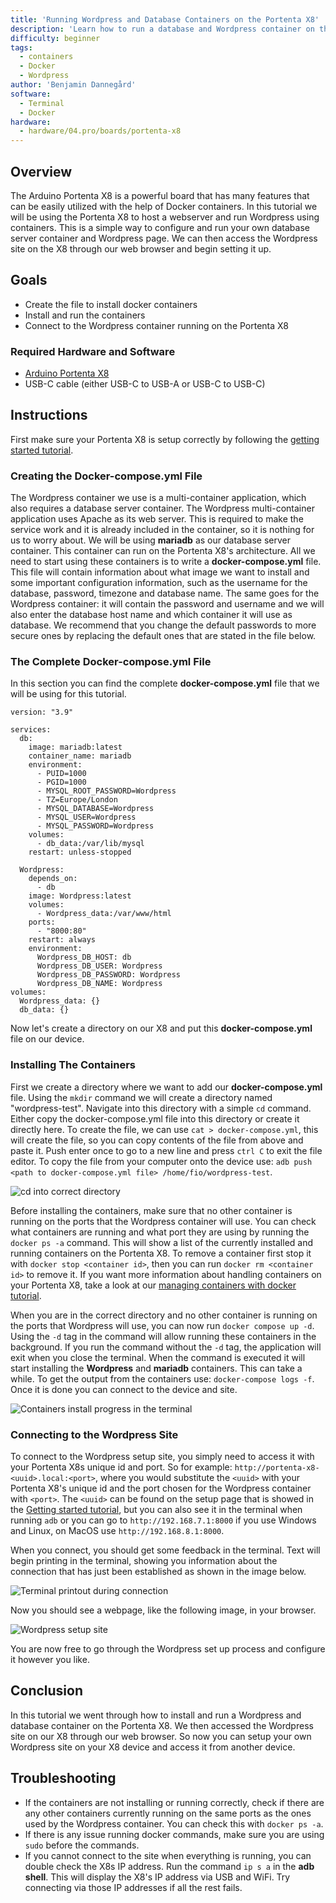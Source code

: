 ```yaml
---
title: 'Running Wordpress and Database Containers on the Portenta X8'
description: 'Learn how to run a database and Wordpress container on the Portenta X8'
difficulty: beginner
tags:
  - containers
  - Docker
  - Wordpress
author: 'Benjamin Dannegård'
software:
  - Terminal
  - Docker
hardware:
  - hardware/04.pro/boards/portenta-x8
---
```


## Overview

The Arduino Portenta X8 is a powerful board that has many features that can be easily utilized with the help of Docker containers. In this tutorial we will be using the Portenta X8 to host a webserver and run Wordpress using containers. This is a simple way to configure and run your own database server container and Wordpress page. We can then access the Wordpress site on the X8 through our web browser and begin setting it up.

## Goals

- Create the file to install docker containers
- Install and run the containers
- Connect to the Wordpress container running on the Portenta X8

### Required Hardware and Software

- [Arduino Portenta X8](https://store.arduino.cc/products/portenta-x8)
- USB-C cable (either USB-C to USB-A or USB-C to USB-C)

## Instructions

First make sure your Portenta X8 is setup correctly by following the [getting started tutorial](https://docs.arduino.cc/tutorials/portenta-x8/out-of-the-box).

### Creating the Docker-compose.yml File

The Wordpress container we use is a multi-container application, which also requires a database server container. The Wordpress multi-container application uses Apache as its web server. This is required to make the service work and it is already included in the container, so it is nothing for us to worry about. We will be using **mariadb** as our database server container. This container can run on the Portenta X8's architecture. All we need to start using these containers is to write a **docker-compose.yml** file. This file will contain information about what image we want to install and some important configuration information, such as the username for the database, password, timezone and database name. The same goes for the Wordpress container: it will contain the password and username and we will also enter the database host name and which container it will use as database. We recommend that you change the default passwords to more secure ones by replacing the default ones that are stated in the file below.


### The Complete Docker-compose.yml File

In this section you can find the complete **docker-compose.yml** file that we will be using for this tutorial.

```
version: "3.9"
    
services:
  db:
    image: mariadb:latest
    container_name: mariadb
    environment:
      - PUID=1000
      - PGID=1000
      - MYSQL_ROOT_PASSWORD=Wordpress
      - TZ=Europe/London
      - MYSQL_DATABASE=Wordpress
      - MYSQL_USER=Wordpress
      - MYSQL_PASSWORD=Wordpress
    volumes:
      - db_data:/var/lib/mysql
    restart: unless-stopped
    
  Wordpress:
    depends_on:
      - db
    image: Wordpress:latest
    volumes:
      - Wordpress_data:/var/www/html
    ports:
      - "8000:80"
    restart: always
    environment:
      Wordpress_DB_HOST: db
      Wordpress_DB_USER: Wordpress
      Wordpress_DB_PASSWORD: Wordpress
      Wordpress_DB_NAME: Wordpress
volumes:
  Wordpress_data: {}
  db_data: {}
```

Now let's create a directory on our X8 and put this **docker-compose.yml** file on our device.

### Installing The Containers

First we create a directory where we want to add our **docker-compose.yml** file. Using the `mkdir` command we will create a directory named "wordpress-test". Navigate into this directory with a simple `cd` command. Either copy the docker-compose.yml file into this directory or create it directly here. To create the file, we can use `cat > docker-compose.yml`, this will create the file, so you can copy contents of the file from above and paste it. Push enter once to go to a new line and press `ctrl C` to exit the file editor. To copy the file from your computer onto the device use: `adb push <path to docker-compose.yml file> /home/fio/wordpress-test`.

![cd into correct directory](assets/webserver-mkdir.png)

Before installing the containers, make sure that no other container is running on the ports that the Wordpress container will use. You can check what containers are running and what port they are using by running the `docker ps -a` command. This will show a list of the currently installed and running containers on the Portenta X8. To remove a container first stop it with `docker stop <container id>`, then you can run `docker rm <container id>` to remove it. If you want more information about handling containers on your Portenta X8, take a look at our [managing containers with docker tutorial](https://docs.arduino.cc/tutorials/portenta-x8/docker-container).

When you are in the correct directory and no other container is running on the ports that Wordpress will use, you can now run `docker compose up -d`. Using the `-d` tag in the command will allow running these containers in the background. If you run the command without the `-d` tag, the application will exit when you close the terminal. When the command is executed it will start installing the **Wordpress** and **mariadb** containers. This can take a while. To get the output from the containers use: `docker-compose logs -f`. Once it is done you can connect to the device and site.

![Containers install progress in the terminal](assets/webserver-container-install.png)

### Connecting to the Wordpress Site

To connect to the Wordpress setup site, you simply need to access it with your Portenta X8s unique id and port. So for example: `http://portenta-x8-<uuid>.local:<port>`, where you would substitute the `<uuid>` with your Portenta X8's unique id and the port chosen for the Wordpress container with `<port>`. The `<uuid>` can be found on the setup page that is showed in the [Getting started tutorial](https://docs.arduino.cc/tutorials/portenta-x8/out-of-the-box), but you can also see it in the terminal when running `adb` or you can go to `http://192.168.7.1:8000` if you use Windows and Linux, on MacOS use `http://192.168.8.1:8000`.

When you connect, you should get some feedback in the terminal. Text will begin printing in the terminal, showing you information about the connection that has just been established as shown in the image below.

![Terminal printout during connection](assets/webserver-connect-terminal.png)

Now you should see a webpage, like the following image, in your browser.

![Wordpress setup site](assets/webserver-wordpress-site.png)

You are now free to go through the Wordpress set up process and configure it however you like.

## Conclusion

In this tutorial we went through how to install and run a Wordpress and database container on the Portenta X8. We then accessed the Wordpress site on our X8 through our web browser. So now you can setup your own Wordpress site on your X8 device and access it from another device.


## Troubleshooting

- If the containers are not installing or running correctly, check if there are any other containers currently running on the same ports as the ones used by the Wordpress container. You can check this with ``docker ps -a``.
- If there is any issue running docker commands, make sure you are using ``sudo`` before the commands.
- If you cannot connect to the site when everything is running, you can double check the X8s IP address. Run the command `ip s a` in the **adb shell**. This will display the X8's IP address via USB and WiFi. Try connecting via those IP addresses if all the rest fails.
